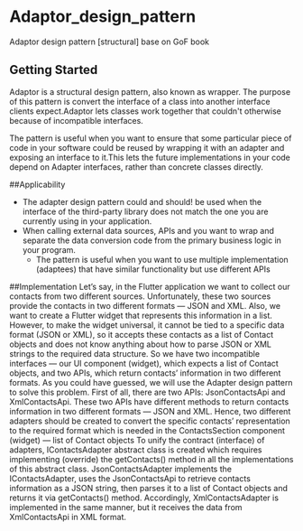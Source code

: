 # Adaptor_design_pattern

Adaptor design pattern [structural] base on GoF book

## Getting Started

Adaptor is a structural design pattern, also known as wrapper.
The purpose of this pattern is convert the interface of a class into another interface clients expect.Adaptor lets classes work together that couldn't otherwise because of incompatible interfaces.

The pattern is useful when you want to ensure that some particular piece of code in your software could be reused by wrapping it with an adapter and exposing an interface to it.This lets the future implementations in your code depend on Adapter interfaces, rather than concrete classes directly.

##Applicability

- The adapter design pattern could and should! be used when the interface of the third-party library does not match the one you are currently using in your application. 
- When calling external data sources, APIs and you want to wrap and separate the data conversion code from the primary business logic in your program. 
  - The pattern is useful when you want to use multiple implementation (adaptees) that have similar functionality but use different APIs

##Implementation
Let’s say, in the Flutter application we want to collect our 
contacts from two different sources. Unfortunately, these two 
sources provide the contacts in two different formats — JSON and
XML. Also, we want to create a Flutter widget that represents 
this information in a list. However, to make the widget 
universal, it cannot be tied to a specific data format (JSON or 
XML), so it accepts these contacts as a list of Contact objects 
and does not know anything about how to parse JSON or XML strings
to the required data structure. So we have two incompatible 
interfaces — our UI component (widget), which expects a list of 
Contact objects, and two APIs, which return contacts’ information
in two different formats. As you could have guessed, we will use 
the Adapter design pattern to solve this problem.
First of all, there are two APIs: JsonContactsApi and XmlContactsApi.
These two APIs have different methods to return contacts information in two different formats — JSON and XML.
Hence, two different adapters should be created to convert the specific contacts’ representation to the required format which is needed in the ContactsSection component (widget) — list of Contact objects
To unify the contract (interface) of adapters, IContactsAdapter abstract class is created which requires implementing (override) the getContacts() method in all the implementations of this abstract class.
JsonContactsAdapter implements the IContactsAdapter, uses the JsonContactsApi to retrieve contacts information as a JSON string, then parses it to a list of Contact objects and returns it via getContacts() method.
Accordingly, XmlContactsAdapter is implemented in the same manner, but it receives the data from XmlContactsApi in XML format.